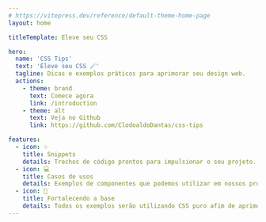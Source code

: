 ```yaml
---
# https://vitepress.dev/reference/default-theme-home-page
layout: home

titleTemplate: Eleve seu CSS

hero:
  name: 'CSS Tips'
  text: 'Eleve seu CSS 🪄'
  tagline: Dicas e exemplos práticos para aprimorar seu design web.
  actions:
    - theme: brand
      text: Comece agora
      link: /introduction
    - theme: alt
      text: Veja no Github
      link: https://github.com/ClodoaldoDantas/css-tips

features:
  - icon: ✨
    title: Snippets
    details: Trechos de código prontos para impulsionar o seu projeto.
  - icon: 💻
    title: Casos de usos
    details: Exemplos de componentes que podemos utilizar em nossos projetos.
  - icon: 💪
    title: Fortalecendo a base
    details: Todos os exemplos serão utilizando CSS puro afim de aprimorar os conhecimentos básicos.
---
```

